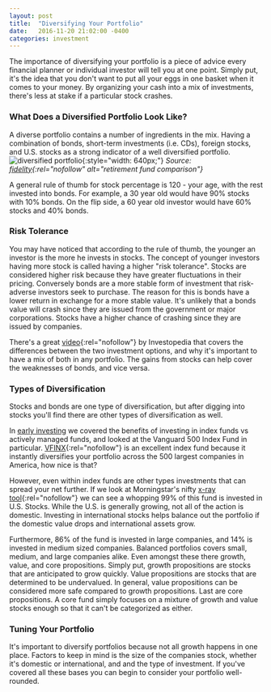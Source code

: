 ```yaml
---
layout: post
title:  "Diversifying Your Portfolio"
date:   2016-11-20 21:02:00 -0400
categories: investment
---
```

The importance of diversifying your portfolio is a piece of advice every financial planner or individual investor will tell you at one point. Simply put, it's the idea that you don't want to put all your eggs in one basket when it comes to your money. By organizing your cash into a mix of investments, there's less at stake if a particular stock crashes.

### What Does a Diversified Portfolio Look Like?
A diverse portfolio contains a number of ingredients in the mix. Having a combination of bonds, short-term investments (i.e. CDs), foreign stocks, and U.S. stocks as a strong indicator of a well diversified portfolio.
![diversified portfolio](/jekyll_images/portfolio_balances.png){:style="width: 640px;"}
*Source: [fidelity](https://www.fidelity.com/viewpoints/guide-to-diversification){:rel="nofollow" alt="retirement fund comparison"}*

A general rule of thumb for stock percentage is 120 - your age, with the rest invested into bonds. For example, a 30 year old would have 90% stocks with 10% bonds. On the flip side, a 60 year old investor would have 60% stocks and 40% bonds.

### Risk Tolerance
You may have noticed that according to the rule of thumb, the younger an investor is the more he invests in stocks. The concept of younger investors having more stock is called having a higher "risk tolerance". Stocks are considered higher risk because they have greater fluctuations in their pricing. Conversely bonds are a more stable form of investment that risk-adverse investors seek to purchase. The reason for this is bonds have a lower return in exchange for a more stable value. It's unlikely that a bonds value will crash since they are issued from the government or major corporations. Stocks have a higher chance of crashing since they are issued by companies.

There's a great [video](http://www.investopedia.com/video/play/stocks-versus-bonds/){:rel="nofollow"} by Investopedia that covers the differences between the two investment options, and why it's important to have a mix of both in any portfolio. The gains from stocks can help cover the weaknesses of bonds, and vice versa.

### Types of Diversification
Stocks and bonds are one type of diversification, but after digging into stocks you'll find there are other types of diversification as well.

In [early investing][early-investing] we covered the benefits of investing in index funds vs actively managed funds, and looked at the Vanguard 500 Index Fund in particular. [VFINX](http://performance.morningstar.com/fund/performance-return.action?t=VFINX){:rel="nofollow"} is an excellent index fund because it instantly diversifies your portfolio across the 500 largest companies in America, how nice is that?

However, even within index funds are other types investments that can spread your net further. If we look at Morningstar's nifty [x-ray tool](http://portfolio.morningstar.com/Rtport/Free/InstantXRayDEntry.aspx?ChangeMode=P&entrynum=10&productcode=){:rel="nofollow"} we can see a whopping 99% of this fund is invested in U.S. Stocks. While the U.S. is generally growing, not all of the action is domestic. Investing in international stocks helps balance out the portfolio if the domestic value drops and international assets grow.

Furthermore, 86% of the fund is invested in large companies, and 14% is invested in medium sized companies. Balanced portfolios covers small, medium, and large companies alike. Even amongst these there growth, value, and core propositions. Simply put, growth propositions are stocks that are anticipated to grow quickly. Value propositions are stocks that are determined to be undervalued. In general, value propositions can be considered more safe compared to growth propositions. Last are core propositions. A core fund simply focuses on a mixture of growth and value stocks enough so that it can't be categorized as either.

### Tuning Your Portfolio
It's important to diversify portfolios because not all growth happens in one place. Factors to keep in mind is the size of the companies stock, whether it's domestic or international, and and the type of investment. If you've covered all these bases you can begin to consider your portfolio well-rounded.

[early-investing]: http://smartermillennial.com/investment/2016/11/01/early-investing/
